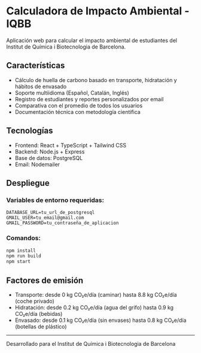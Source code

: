# Calculadora de Impacto Ambiental - IQBB

Aplicación web para calcular el impacto ambiental de estudiantes del Institut de Química i Biotecnologia de Barcelona.

## Características

- Cálculo de huella de carbono basado en transporte, hidratación y hábitos de envasado
- Soporte multiidioma (Español, Catalán, Inglés)
- Registro de estudiantes y reportes personalizados por email
- Comparativa con el promedio de todos los usuarios
- Documentación técnica con metodología científica

## Tecnologías

- Frontend: React + TypeScript + Tailwind CSS
- Backend: Node.js + Express
- Base de datos: PostgreSQL
- Email: Nodemailer

## Despliegue

### Variables de entorno requeridas:

```
DATABASE_URL=tu_url_de_postgresql
GMAIL_USER=tu_email@gmail.com
GMAIL_PASSWORD=tu_contraseña_de_aplicacion
```

### Comandos:

```bash
npm install
npm run build
npm start
```

## Factores de emisión

- Transporte: desde 0 kg CO₂e/día (caminar) hasta 8.8 kg CO₂e/día (coche privado)
- Hidratación: desde 0.2 kg CO₂e/día (agua del grifo) hasta 0.9 kg CO₂e/día (bebidas)
- Envasado: desde 0.1 kg CO₂e/día (sin envases) hasta 0.8 kg CO₂e/día (botellas de plástico)

---

Desarrollado para el Institut de Química i Biotecnologia de Barcelona